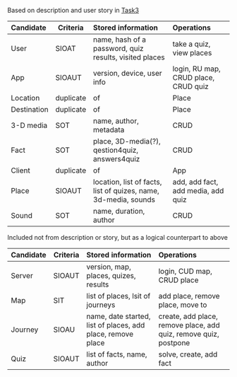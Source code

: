 Based on description and user story in [Task3](https://github.com/randomunrandom/corona_travel/blob/c0231f534defd03539edac0142a58a1222940785/Task%203.%20Product%20definition.pptx)

| Candidate   | Criteria  | Stored information                                              | Operations                                                       |
|:------------|-----------|:----------------------------------------------------------------|:-----------------------------------------------------------------|
| User        | SIOAT     | name, hash of a password, quiz results, visited places          | take a quiz, view places                                         |
| App         | SIOAUT    | version, device, user info                                      | login, RU map, CRUD place, CRUD quiz                             |
| Location    | duplicate | of                                                              | Place                                                            |
| Destination | duplicate | of                                                              | Place                                                            |
| 3-D media   | SOT       | name, author, metadata                                          | CRUD                                                             |
| Fact        | SOT       | place, 3D-media(?), qestion4quiz, answers4quiz                  | CRUD                                                             |
| Client      | duplicate | of                                                              | App                                                              |
| Place       | SIOAUT    | location, list of facts, list of quizes, name, 3d-media, sounds | add, add fact, add media, add quiz                               |
| Sound       | SOT       | name, duration, author                                          | CRUD                                                             |

Included not from description or story, but as a logical counterpart to above

| Candidate   | Criteria  | Stored information                                          | Operations                                                       |
|:------------|-----------|:------------------------------------------------------------|:-----------------------------------------------------------------|
| Server      | SIOAUT    | version, map, places, quizes, results                       | login, CUD map, CRUD place                                       |
| Map         | SIT       | list of places, lsit of journeys                            | add place, remove place, move to                                 |
| Journey     | SIOAU     | name, date started, list of places, add place, remove place | create, add place, remove place, add quiz, remove quiz, postpone |
| Quiz        | SIOAUT    | list of facts, name, author                                 | solve, create, add fact                                          |

